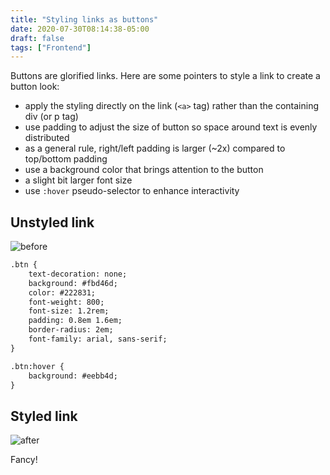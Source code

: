 ```yaml
---
title: "Styling links as buttons"
date: 2020-07-30T08:14:38-05:00
draft: false
tags: ["Frontend"]
---
```


Buttons are glorified links. Here are some pointers to style a link to create a button look:
- apply the styling directly on the link (`<a>` tag) rather than the containing div (or p tag)
- use padding to adjust the size of button so space around text is evenly distributed
- as a general rule, right/left padding is larger (~2x) compared to top/bottom padding
- use a background color that brings attention to the button
- a slight bit larger font size
- use `:hover` pseudo-selector to enhance interactivity

## Unstyled link
![before](/blog/img/b44/before.png)
```html
.btn {
    text-decoration: none;
    background: #fbd46d;
    color: #222831;
    font-weight: 800;
    font-size: 1.2rem;
    padding: 0.8em 1.6em;
    border-radius: 2em;
    font-family: arial, sans-serif;
}

.btn:hover {
    background: #eebb4d;
}
```

## Styled link
![after](/blog/img/b44/after.png)

Fancy!
